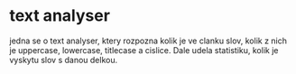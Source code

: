 # text analyser
jedna se o text analyser, ktery rozpozna kolik je ve clanku slov, kolik z nich je uppercase, lowercase, titlecase a cislice.
Dale udela statistiku, kolik je vyskytu slov s danou delkou.
